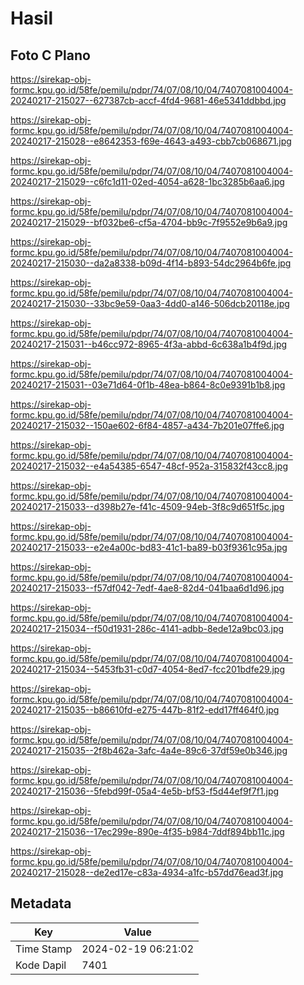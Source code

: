 # Hasil

## Foto C Plano

https://sirekap-obj-formc.kpu.go.id/58fe/pemilu/pdpr/74/07/08/10/04/7407081004004-20240217-215027--627387cb-accf-4fd4-9681-46e5341ddbbd.jpg

https://sirekap-obj-formc.kpu.go.id/58fe/pemilu/pdpr/74/07/08/10/04/7407081004004-20240217-215028--e8642353-f69e-4643-a493-cbb7cb068671.jpg

https://sirekap-obj-formc.kpu.go.id/58fe/pemilu/pdpr/74/07/08/10/04/7407081004004-20240217-215029--c6fc1d11-02ed-4054-a628-1bc3285b6aa6.jpg

https://sirekap-obj-formc.kpu.go.id/58fe/pemilu/pdpr/74/07/08/10/04/7407081004004-20240217-215029--bf032be6-cf5a-4704-bb9c-7f9552e9b6a9.jpg

https://sirekap-obj-formc.kpu.go.id/58fe/pemilu/pdpr/74/07/08/10/04/7407081004004-20240217-215030--da2a8338-b09d-4f14-b893-54dc2964b6fe.jpg

https://sirekap-obj-formc.kpu.go.id/58fe/pemilu/pdpr/74/07/08/10/04/7407081004004-20240217-215030--33bc9e59-0aa3-4dd0-a146-506dcb20118e.jpg

https://sirekap-obj-formc.kpu.go.id/58fe/pemilu/pdpr/74/07/08/10/04/7407081004004-20240217-215031--b46cc972-8965-4f3a-abbd-6c638a1b4f9d.jpg

https://sirekap-obj-formc.kpu.go.id/58fe/pemilu/pdpr/74/07/08/10/04/7407081004004-20240217-215031--03e71d64-0f1b-48ea-b864-8c0e9391b1b8.jpg

https://sirekap-obj-formc.kpu.go.id/58fe/pemilu/pdpr/74/07/08/10/04/7407081004004-20240217-215032--150ae602-6f84-4857-a434-7b201e07ffe6.jpg

https://sirekap-obj-formc.kpu.go.id/58fe/pemilu/pdpr/74/07/08/10/04/7407081004004-20240217-215032--e4a54385-6547-48cf-952a-315832f43cc8.jpg

https://sirekap-obj-formc.kpu.go.id/58fe/pemilu/pdpr/74/07/08/10/04/7407081004004-20240217-215033--d398b27e-f41c-4509-94eb-3f8c9d651f5c.jpg

https://sirekap-obj-formc.kpu.go.id/58fe/pemilu/pdpr/74/07/08/10/04/7407081004004-20240217-215033--e2e4a00c-bd83-41c1-ba89-b03f9361c95a.jpg

https://sirekap-obj-formc.kpu.go.id/58fe/pemilu/pdpr/74/07/08/10/04/7407081004004-20240217-215033--f57df042-7edf-4ae8-82d4-041baa6d1d96.jpg

https://sirekap-obj-formc.kpu.go.id/58fe/pemilu/pdpr/74/07/08/10/04/7407081004004-20240217-215034--f50d1931-286c-4141-adbb-8ede12a9bc03.jpg

https://sirekap-obj-formc.kpu.go.id/58fe/pemilu/pdpr/74/07/08/10/04/7407081004004-20240217-215034--5453fb31-c0d7-4054-8ed7-fcc201bdfe29.jpg

https://sirekap-obj-formc.kpu.go.id/58fe/pemilu/pdpr/74/07/08/10/04/7407081004004-20240217-215035--b86610fd-e275-447b-81f2-edd17ff464f0.jpg

https://sirekap-obj-formc.kpu.go.id/58fe/pemilu/pdpr/74/07/08/10/04/7407081004004-20240217-215035--2f8b462a-3afc-4a4e-89c6-37df59e0b346.jpg

https://sirekap-obj-formc.kpu.go.id/58fe/pemilu/pdpr/74/07/08/10/04/7407081004004-20240217-215036--5febd99f-05a4-4e5b-bf53-f5d44ef9f7f1.jpg

https://sirekap-obj-formc.kpu.go.id/58fe/pemilu/pdpr/74/07/08/10/04/7407081004004-20240217-215036--17ec299e-890e-4f35-b984-7ddf894bb11c.jpg

https://sirekap-obj-formc.kpu.go.id/58fe/pemilu/pdpr/74/07/08/10/04/7407081004004-20240217-215028--de2ed17e-c83a-4934-a1fc-b57dd76ead3f.jpg


## Metadata

| Key        | Value               |
| ---------- | ------------------- |
| Time Stamp | 2024-02-19 06:21:02 |
| Kode Dapil | 7401                |



